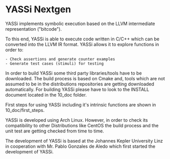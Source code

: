 # YASSi Nextgen



YASSi implements symbolic execution based on the LLVM intermediate representation ("bitcode"). 

To this end, YASSi is able to execute code written in C/C++ which can be converted into the LLVM IR format. YASSi allows it to explore functions in order to:

	- Check assertions and generate counter examples
	- Generate test cases (stimuli) for testing



In order to build YASSi some third party libraries/tools have to be downloaded. The build process is based on Cmake and, tools which are not assumed to be in the distributions repositories are getting downloaded automatically.  For building YASSi please have to look to the INSTALL document located in the 10_doc folder.



First steps for using YASSi including it's intrinsic functions are shown in 10_doc/first_steps.



YASSi is developed using Arch Linux. However, in order to check its compatibility to other Distributions like  CentOS the build process and the unit test are getting checked from time to time. 



The development of YASSi is based at the Johannes Kepler University Linz in cooperation with Mr. Pablo Gonzales de Aledo which first started the development of YASSi.



